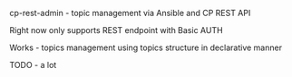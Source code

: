 cp-rest-admin - topic management via Ansible and CP REST API

Right now only supports REST endpoint with Basic AUTH

Works - topics management using topics structure in declarative manner

TODO - a lot